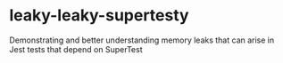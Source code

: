 # leaky-leaky-supertesty
Demonstrating and better understanding memory leaks that can arise in Jest tests that depend on SuperTest
